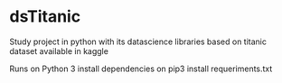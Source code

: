 # dsTitanic
Study project in python with its datascience libraries based on titanic dataset available in kaggle

Runs on Python 3
install dependencies on pip3 install requeriments.txt
